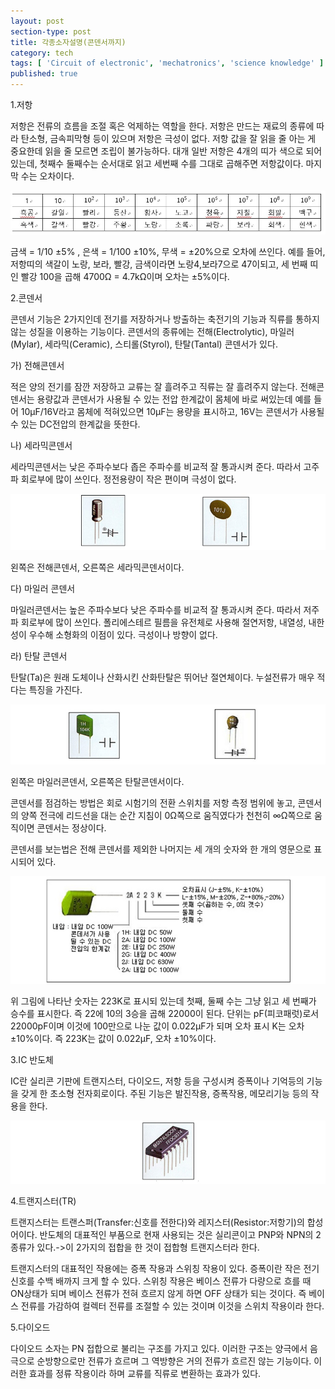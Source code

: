 ```yaml
---
layout: post
section-type: post
title: 각종소자설명(콘덴서까지)
category: tech
tags: [ 'Circuit of electronic', 'mechatronics', 'science knowledge' ]
published: true
---
```

1.저항

저항은 전류의 흐름을 조절 혹은 억제하는 역할을 한다.
저항은 만드는 재료의 종류에 따라 탄소형, 금속피막형 등이 있으며 저항은 극성이 없다. 저항 값을 잘 읽을 줄 아는 게 중요한데 읽을 줄 모르면 조립이 불가능하다.
대개 일반 저항은 4개의 띠가 색으로 되어 있는데, 첫째수 둘째수는 순서대로 읽고
세번째 수를 그대로 곱해주면 저항값이다. 마지막 수는 오차이다.

<img src="/img/mechatronics/저항정리.jpg" alt="">

금색 = 1/10 ±5% , 은색 = 1/100 ±10%, 무색 = ±20%으로 오차에 쓰인다.
예를 들어, 저항띠의 색갈이 노랑, 보라, 빨강, 금색이라면 노랑4,보라7으로 47이되고, 세 번째 띠인 빨강 100을 곱해 4700Ω = 4.7kΩ이며 오차는 ±5%이다.

2.콘덴서

콘덴서 기능은 2가지인데 전기를 저장하거나 방출하는 축전기의 기능과 직류를 통하지 않는 성질을 이용하는 기능이다. 콘덴서의 종류에는 전해(Electrolytic), 마일러(Mylar), 세라믹(Ceramic), 스티롤(Styrol), 탄탈(Tantal) 콘덴서가 있다.

가) 전해콘덴서

적은 양의 전기를 잠깐 저장하고 교류는 잘 흘려주고 직류는 잘 흘려주지 않는다.
전해콘덴서는 용량값과 콘덴서가 사용될 수 있는 전압 한계값이 몸체에 바로 써있는데
예를 들어 10μF/16V라고 몸체에 적혀있으면 10μF는 용량을 표시하고, 16V는 콘덴서가 사용될 수 있는 DC전압의 한계값을 뜻한다.

나) 세라믹콘덴서

세라믹콘덴서는 낮은 주파수보다 좁은 주파수를 비교적 잘 통과시켜 준다.
따라서 고주파 회로부에 많이 쓰인다. 정전용량이 작은 편이며 극성이 없다.

<img src ="/img/mechatronics/콘덴서1.jpg" alt="">

왼쪽은 전해콘덴서, 오른쪽은 세라믹콘덴서이다.

다) 마일러 콘덴서

마일러콘덴서는 높은 주파수보다 낮은 주파수를 비교적 잘 통과시켜 준다.
따라서 저주파 회로부에 많이 쓰인다. 폴리에스테르 필름을 유전체로 사용해 절연저항, 내열성, 내한성이 우수해 소형화의 이점이 있다. 극성이나 방향이 없다.

라) 탄탈 콘덴서

탄탈(Ta)은 원래 도체이나 산화시킨 산화탄탈은 뛰어난 절연체이다. 누설전류가 매우 적다는 특징을 가진다.

<img src ="/img/mechatronics/콘덴서2.jpg" alt="">

왼쪽은 마일러콘덴서, 오른쪽은 탄탈콘덴서이다.

콘덴서를 점검하는 방법은 회로 시험기의 전환 스위치를 저항 측정 범위에 놓고, 콘덴서의 양쪽 전극에 리드선을 대는 순간 지침이 0Ω쪽으로 움직였다가 천천히 ∞Ω쪽으로 움직이면 콘덴서는 정상이다.

콘덴서를 보는법은 전해 콘덴서를 제외한 나머지는 세 개의 숫자와 한 개의 영문으로 표시되어 있다.

<img src ="/img/mechatronics/콘덴서보는법.jpg" alt="">

위 그림에 나타난 숫자는 223K로 표시되 있는데 첫째, 둘째 수는 그냥 읽고 세 번째가 승수를 표시한다. 즉 22에 10의 3승을 곱해 22000이 된다. 단위는 pF(피코패럿)로서 22000pF이며 이것에 100만으로 나눈 값이 0.022μF가 되며 오차 표시 K는 오차 ±10%이다. 즉 223K는 값이 0.022μF, 오차 ±10%이다.

3.IC 반도체

IC란 실리콘 기판에 트랜지스터, 다이오드, 저항 등을 구성시켜 증폭이나 기억등의 기능을 갖게 한 초소형 전자회로이다. 주된 기능은 발진작용, 증폭작용, 메모리기능 등의 작용을 한다.

<img src ="/img/mechatronics/IC.jpg" alt = "">

4.트랜지스터(TR)

트랜지스터는 트랜스퍼(Transfer:신호를 전한다)와 레지스터(Resistor:저항기)의 합성어이다. 반도체의 대표적인 부품으로 현재 사용되는 것은 실리콘이고 PNP와 NPN의 2종류가 있다.->이 2가지의 접합을 한 것이 접합형 트랜지스터라 한다.

트랜지스터의 대표적인 작용에는 증폭 작용과 스위칭 작용이 있다. 증폭이란 작은 전기 신호를 수백 배까지 크게 할 수 있다.
스위칭 작용은 베이스 전류가 다량으로 흐를 때 ON상태가 되며 베이스 전류가 전혀 흐르지 않게 하면 OFF 상태가 되는 것이다. 즉 베이스 전류를 가감하여 컬렉터 전류를 조절할 수 있는 것이며 이것을 스위치 작용이라 한다.

5.다이오드

다이오드 소자는 PN 접합으로 불리는 구조를 가지고 있다. 이러한 구조는 양극에서 음극으로 순방향으로만 전류가 흐르며 그 역방향은 거의 전류가 흐르진 않는 기능이다.
이러한 효과를 정류 작용이라 하며 교류를 직류로 변환하는 효과가 있다.
